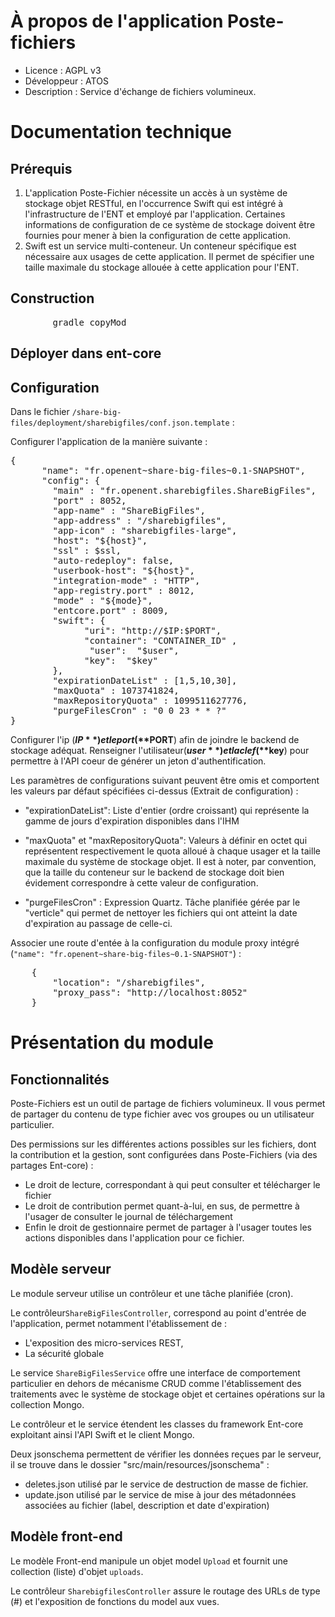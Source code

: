 # À propos de l'application Poste-fichiers

* Licence : AGPL v3
* Développeur : ATOS
* Description : Service d'échange de fichiers volumineux.

# Documentation technique

## Prérequis

 1. L'application Poste-Fichier nécessite un accès à un système de stockage objet RESTful, en l'occurrence Swift qui est intégré à l'infrastructure de l'ENT et employé par l'application. Certaines informations de configuration de ce système de stockage doivent être fournies pour mener à bien la configuration de cette application.
 2. Swift est un service multi-conteneur. Un conteneur spécifique est nécessaire aux usages de cette application. Il permet de spécifier une taille maximale du stockage allouée à cette application pour l'ENT.

## Construction

<pre>
		gradle copyMod
</pre>

## Déployer dans ent-core


## Configuration

Dans le fichier `/share-big-files/deployment/sharebigfiles/conf.json.template` :

Configurer l'application de la manière suivante :
<pre>
{
      "name": "fr.openent~share-big-files~0.1-SNAPSHOT",
      "config": {
        "main" : "fr.openent.sharebigfiles.ShareBigFiles",
        "port" : 8052,
        "app-name" : "ShareBigFiles",
    	"app-address" : "/sharebigfiles",
    	"app-icon" : "sharebigfiles-large",
        "host": "${host}",
        "ssl" : $ssl,
        "auto-redeploy": false,
        "userbook-host": "${host}",
        "integration-mode" : "HTTP",
        "app-registry.port" : 8012,
        "mode" : "${mode}",
        "entcore.port" : 8009,
        "swift": {
              "uri": "http://$IP:$PORT",
              "container": "CONTAINER_ID" ,
               "user":  "$user",
              "key":  "$key"
        },
        "expirationDateList" : [1,5,10,30],
        "maxQuota" : 1073741824,
        "maxRepositoryQuota" : 1099511627776,
        "purgeFilesCron" : "0 0 23 * * ?"
}
</pre>
Configurer l'ip (**$IP**) et le port (**$PORT**) afin de joindre le backend de stockage adéquat. Renseigner l'utilisateur(**$user**) et la clef(**$key**) pour permettre à l'API coeur de générer un jeton d'authentification.

Les paramètres de configurations suivant peuvent être omis et comportent les valeurs par défaut spécifiées ci-dessus (Extrait de configuration) :
 - "expirationDateList": Liste d'entier (ordre croissant) qui représente la gamme de jours d'expiration disponibles dans l'IHM

 - "maxQuota" et "maxRepositoryQuota": Valeurs à définir en octet qui représentent respectivement le quota alloué à chaque usager et la taille maximale du système de stockage objet. Il est à noter, par convention, que la taille du conteneur sur le backend de stockage doit bien évidement correspondre à cette valeur de configuration.

 - "purgeFilesCron" : Expression Quartz. Tâche planifiée gérée par le "verticle" qui permet de nettoyer les fichiers qui ont atteint la date d'expiration au passage de celle-ci.

Associer une route d'entée à la configuration du module proxy intégré (`"name": "fr.openent~share-big-files~0.1-SNAPSHOT"`) :
<pre>
	{
		"location": "/sharebigfiles",
		"proxy_pass": "http://localhost:8052"
	}
</pre>



# Présentation du module

## Fonctionnalités

Poste-Fichiers est un outil de partage de fichiers volumineux.
Il vous permet de partager du contenu de type fichier avec vos groupes ou un utilisateur particulier.

Des permissions sur les différentes actions possibles sur les fichiers, dont la contribution et la gestion, sont configurées dans Poste-Fichiers (via des partages Ent-core) :

 - Le droit de lecture, correspondant à qui peut consulter et télécharger le fichier
 - Le droit de contribution permet quant-à-lui, en sus, de permettre à
   l'usager de consulter le journal de téléchargement
 - Enfin le droit de gestionnaire permet de partager à l'usager toutes
              les actions disponibles dans l'application pour ce fichier.

## Modèle serveur

Le module serveur utilise un contrôleur et une tâche planifiée (cron).

Le contrôleur`ShareBigFilesController`, correspond au point d'entrée de l'application, permet notamment l'établissement de :
 * L'exposition des micro-services REST,
 * La sécurité globale

Le service `ShareBigFilesService` offre une interface de comportement particulier en dehors de mécanisme CRUD comme l'établissement des traitements avec le système de stockage objet et certaines opérations sur la collection Mongo.

Le contrôleur et le service étendent les classes du framework Ent-core exploitant ainsi l'API Swift et le client Mongo.

Deux jsonschema permettent de vérifier les données reçues par le serveur, il se trouve dans le dossier "src/main/resources/jsonschema" :

 - deletes.json utilisé par le service de destruction de masse de fichier.
 - update.json utilisé par le service de mise à jour des métadonnées associées au fichier (label, description et date d'expiration)

## Modèle front-end

Le modèle Front-end manipule un objet model `Upload` et fournit une collection (liste) d'objet `uploads`.

Le contrôleur `SharebigfilesController` assure le routage des URLs de type (#)  et l'exposition de fonctions du model aux vues.